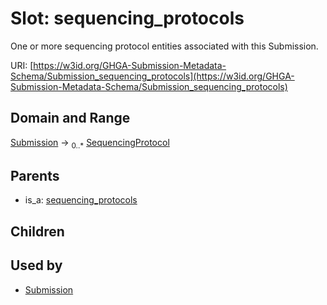 
# Slot: sequencing_protocols


One or more sequencing protocol entities associated with this Submission.

URI: [https://w3id.org/GHGA-Submission-Metadata-Schema/Submission_sequencing_protocols](https://w3id.org/GHGA-Submission-Metadata-Schema/Submission_sequencing_protocols)


## Domain and Range

[Submission](Submission.md) &#8594;  <sub>0..\*</sub> [SequencingProtocol](SequencingProtocol.md)

## Parents

 *  is_a: [sequencing_protocols](sequencing_protocols.md)

## Children


## Used by

 * [Submission](Submission.md)
